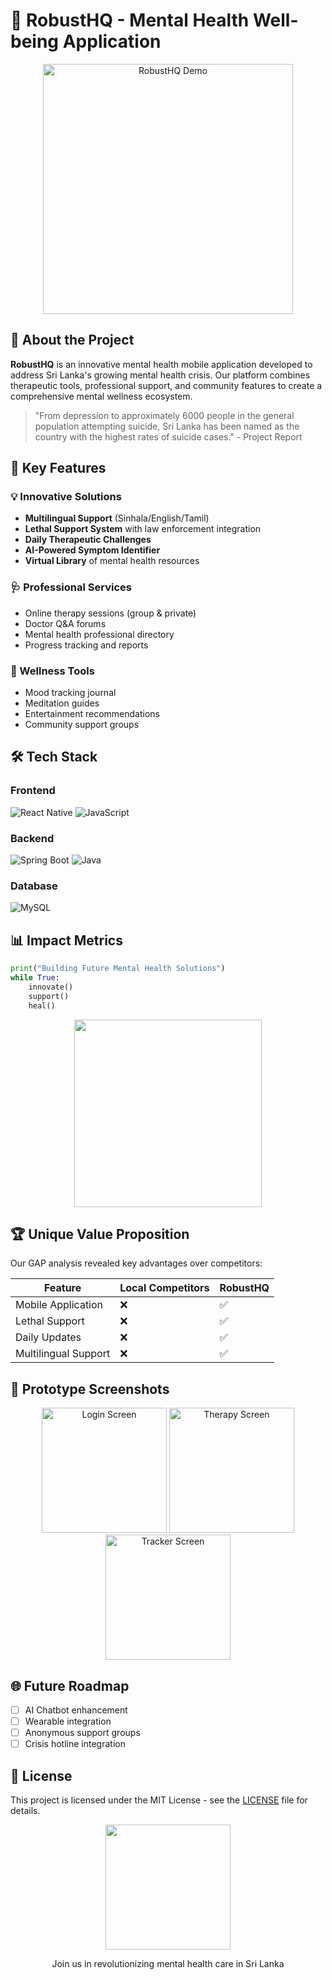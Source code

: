 # 🧠 RobustHQ - Mental Health Well-being Application

<div align="center">
  <img src="https://media.giphy.com/media/v1.Y2lkPTc5MGI3NjExcW1kZ2J6d3FyY2V4d3F1bXJxZ3JqZ2VzM2V6dWJtZ2NqZ3B6dCZlcD12MV9pbnRlcm5hbF9naWZfYnlfaWQmY3Q9Zw/3o7qE1YN7aBOFPRw8E/giphy.gif" width="400" alt="RobustHQ Demo">
</div>

## 🌟 About the Project

**RobustHQ** is an innovative mental health mobile application developed to address Sri Lanka's growing mental health crisis. Our platform combines therapeutic tools, professional support, and community features to create a comprehensive mental wellness ecosystem.

> "From depression to approximately 6000 people in the general population attempting suicide, Sri Lanka has been named as the country with the highest rates of suicide cases." - Project Report

## 🚀 Key Features

### 💡 Innovative Solutions
- **Multilingual Support** (Sinhala/English/Tamil)
- **Lethal Support System** with law enforcement integration
- **Daily Therapeutic Challenges**
- **AI-Powered Symptom Identifier**
- **Virtual Library** of mental health resources

### 🩺 Professional Services
- Online therapy sessions (group & private)
- Doctor Q&A forums
- Mental health professional directory
- Progress tracking and reports

### 🌱 Wellness Tools
- Mood tracking journal
- Meditation guides
- Entertainment recommendations
- Community support groups

## 🛠 Tech Stack

### Frontend
![React Native](https://img.shields.io/badge/React_Native-20232A?style=for-the-badge&logo=react&logoColor=61DAFB)
![JavaScript](https://img.shields.io/badge/JavaScript-F7DF1E?style=for-the-badge&logo=javascript&logoColor=black)

### Backend
![Spring Boot](https://img.shields.io/badge/Spring_Boot-6DB33F?style=for-the-badge&logo=spring-boot&logoColor=white)
![Java](https://img.shields.io/badge/Java-ED8B00?style=for-the-badge&logo=openjdk&logoColor=white)

### Database
![MySQL](https://img.shields.io/badge/MySQL-4479A1?style=for-the-badge&logo=mysql&logoColor=white)

## 📊 Impact Metrics

```python
print("Building Future Mental Health Solutions")
while True:
    innovate()
    support()
    heal()
```

<div align="center">
  <img src="https://media.giphy.com/media/v1.Y2lkPTc5MGI3NjExcW1kZ2J6d3FyY2V4d3F1bXJxZ3JqZ2VzM2V6dWJtZ2NqZ3B6dCZlcD12MV9pbnRlcm5hbF9naWZfYnlfaWQmY3Q9Zw/3o7qE1YN7aBOFPRw8E/giphy.gif" width="300">
</div>

## 🏆 Unique Value Proposition

Our GAP analysis revealed key advantages over competitors:

| Feature               | Local Competitors | RobustHQ |
|-----------------------|------------------|----------|
| Mobile Application    | ❌               | ✅       |
| Lethal Support        | ❌               | ✅       |
| Daily Updates         | ❌               | ✅       |
| Multilingual Support  | ❌               | ✅       |

## 🧩 Prototype Screenshots

<div align="center">
  <img src="" width="200" alt="Login Screen">
  <img src="https://via.placeholder.com/200x400/5865F2/FFFFFF?text=Therapy" width="200" alt="Therapy Screen">
  <img src="https://via.placeholder.com/200x400/5865F2/FFFFFF?text=Tracker" width="200" alt="Tracker Screen">
</div>


## 🌐 Future Roadmap

- [ ] AI Chatbot enhancement
- [ ] Wearable integration
- [ ] Anonymous support groups
- [ ] Crisis hotline integration

## 📜 License

This project is licensed under the MIT License - see the [LICENSE](LICENSE) file for details.

<div align="center">
  <img src="https://media.giphy.com/media/v1.Y2lkPTc5MGI3NjExcW1kZ2J6d3FyY2V4d3F1bXJxZ3JqZ2VzM2V6dWJtZ2NqZ3B6dCZlcD12MV9pbnRlcm5hbF9naWZfYnlfaWQmY3Q9Zw/3o7qE1YN7aBOFPRw8E/giphy.gif" width="200">
  <p>Join us in revolutionizing mental health care in Sri Lanka</p>
</div>

